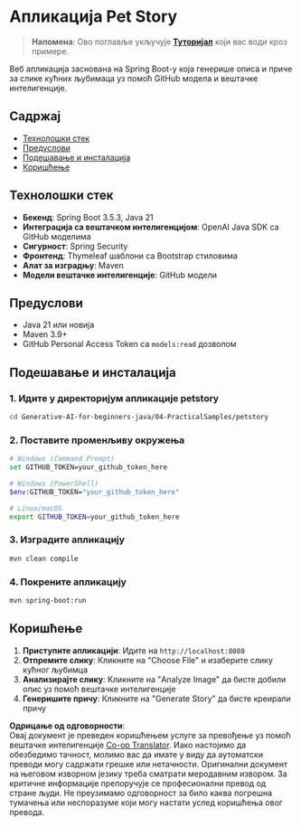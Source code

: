 <!--
CO_OP_TRANSLATOR_METADATA:
{
  "original_hash": "c1ac1fbe111c9882e869f1453b915a17",
  "translation_date": "2025-07-25T10:11:25+00:00",
  "source_file": "04-PracticalSamples/petstory/README.md",
  "language_code": "sr"
}
-->
# Апликација Pet Story

>**Напомена**: Ово поглавље укључује [**Туторијал**](./TUTORIAL.md) који вас води кроз примере.

Веб апликација заснована на Spring Boot-у која генерише описа и приче за слике кућних љубимаца уз помоћ GitHub модела и вештачке интелигенције.

## Садржај

- [Технолошки стек](../../../../04-PracticalSamples/petstory)
- [Предуслови](../../../../04-PracticalSamples/petstory)
- [Подешавање и инсталација](../../../../04-PracticalSamples/petstory)
- [Коришћење](../../../../04-PracticalSamples/petstory)

## Технолошки стек

- **Бекенд**: Spring Boot 3.5.3, Java 21
- **Интеграција са вештачком интелигенцијом**: OpenAI Java SDK са GitHub моделима
- **Сигурност**: Spring Security
- **Фронтенд**: Thymeleaf шаблони са Bootstrap стиловима
- **Алат за изградњу**: Maven
- **Модели вештачке интелигенције**: GitHub модели

## Предуслови

- Java 21 или новија
- Maven 3.9+
- GitHub Personal Access Token са `models:read` дозволом

## Подешавање и инсталација

### 1. Идите у директоријум апликације petstory
```bash
cd Generative-AI-for-beginners-java/04-PracticalSamples/petstory
```

### 2. Поставите променљиву окружења
   ```bash
   # Windows (Command Prompt)
   set GITHUB_TOKEN=your_github_token_here
   
   # Windows (PowerShell)
   $env:GITHUB_TOKEN="your_github_token_here"
   
   # Linux/macOS
   export GITHUB_TOKEN=your_github_token_here
   ```

### 3. Изградите апликацију
```bash
mvn clean compile
```

### 4. Покрените апликацију
```bash
mvn spring-boot:run
```

## Коришћење

1. **Приступите апликацији**: Идите на `http://localhost:8080`
2. **Отпремите слику**: Кликните на "Choose File" и изаберите слику кућног љубимца
3. **Анализирајте слику**: Кликните на "Analyze Image" да бисте добили опис уз помоћ вештачке интелигенције
4. **Генеришите причу**: Кликните на "Generate Story" да бисте креирали причу

**Одрицање од одговорности**:  
Овај документ је преведен коришћењем услуге за превођење уз помоћ вештачке интелигенције [Co-op Translator](https://github.com/Azure/co-op-translator). Иако настојимо да обезбедимо тачност, молимо вас да имате у виду да аутоматски преводи могу садржати грешке или нетачности. Оригинални документ на његовом изворном језику треба сматрати меродавним извором. За критичне информације препоручује се професионални превод од стране људи. Не преузимамо одговорност за било каква погрешна тумачења или неспоразуме који могу настати услед коришћења овог превода.